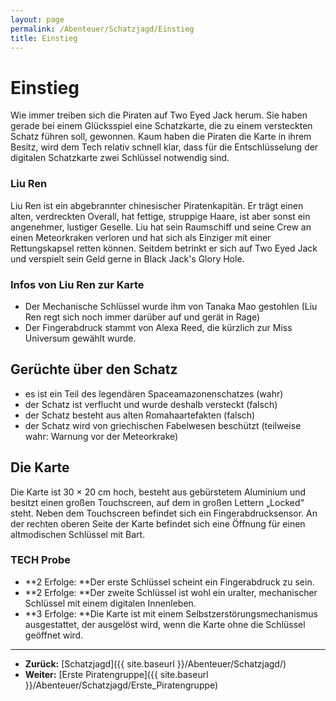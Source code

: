 ```yaml
---
layout: page
permalink: /Abenteuer/Schatzjagd/Einstieg
title: Einstieg
---
```


# Einstieg

Wie immer treiben sich die Piraten auf Two Eyed Jack herum. Sie haben gerade bei einem Glücksspiel eine Schatzkarte, die zu einem versteckten Schatz führen soll, gewonnen. Kaum haben die Piraten die Karte in ihrem Besitz, wird dem Tech relativ schnell klar, dass für die Entschlüsselung der digitalen Schatzkarte zwei Schlüssel notwendig sind.

### Liu Ren

Liu Ren ist ein abgebrannter chinesischer Piratenkapitän. Er trägt einen alten, verdreckten Overall, hat fettige, struppige Haare, ist aber sonst ein angenehmer, lustiger Geselle. Liu hat sein Raumschiff und seine Crew an einen Meteorkraken verloren und hat sich als Einziger mit einer Rettungskapsel retten können. Seitdem betrinkt er sich auf Two Eyed Jack und verspielt sein Geld gerne in Black Jack&#39;s Glory Hole.

### Infos von Liu Ren zur Karte

- Der Mechanische Schlüssel wurde ihm von Tanaka Mao gestohlen (Liu Ren regt sich noch immer darüber auf und gerät in Rage)
- Der Fingerabdruck stammt von Alexa Reed, die kürzlich zur Miss Universum gewählt wurde.

## Gerüchte über den Schatz

- es ist ein Teil des legendären Spaceamazonenschatzes (wahr)
- der Schatz ist verflucht und wurde deshalb versteckt (falsch)
- der Schatz besteht aus alten Romahaartefakten (falsch)
- der Schatz wird von griechischen Fabelwesen beschützt (teilweise wahr: Warnung vor der Meteorkrake)

## Die Karte

Die Karte ist 30 × 20 cm hoch, besteht aus gebürstetem Aluminium und besitzt einen großen Touchscreen, auf dem in großen Lettern „Locked“ steht. Neben dem Touchscreen befindet sich ein Fingerabdrucksensor. An der rechten oberen Seite der Karte befindet sich eine Öffnung für einen altmodischen Schlüssel mit Bart.

### TECH Probe

- **2 Erfolge: **Der erste Schlüssel scheint ein Fingerabdruck zu sein.
- **2 Erfolge: **Der zweite Schlüssel ist wohl ein uralter, mechanischer Schlüssel mit einem digitalen Innenleben.
- **3 Erfolge: **Die Karte ist mit einem Selbstzerstörungsmechanismus ausgestattet, der ausgelöst wird, wenn die Karte ohne die Schlüssel geöffnet wird.

***

- **Zurück:** [Schatzjagd]({{ site.baseurl }}/Abenteuer/Schatzjagd/)
- **Weiter:** [Erste Piratengruppe]({{ site.baseurl }}/Abenteuer/Schatzjagd/Erste_Piratengruppe)
